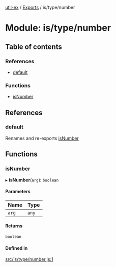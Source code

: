 [util-ex](../README.md) / [Exports](../modules.md) / is/type/number

# Module: is/type/number

## Table of contents

### References

- [default](is_type_number.md#default)

### Functions

- [isNumber](is_type_number.md#isnumber)

## References

### default

Renames and re-exports [isNumber](is_type_number.md#isnumber)

## Functions

### isNumber

▸ **isNumber**(`arg`): `boolean`

#### Parameters

| Name | Type |
| :------ | :------ |
| `arg` | `any` |

#### Returns

`boolean`

#### Defined in

[src/is/type/number.js:1](https://github.com/snowyu/util-ex.js/blob/d94968d/src/is/type/number.js#L1)
